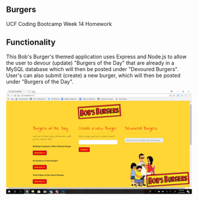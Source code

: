 ## Burgers
UCF Coding Bootcamp Week 14 Homework

## Functionality
This Bob's Burger's themed application uses Express and Node.js to allow the user to devour (update) "Burgers of the Day" that are already in a MySQL database which will then be posted under "Devoured Burgers". User's can also submit (create) a new burger, which will then be posted under "Burgers of the Day".  

![Interface](./public/assets/images/bobs_burgers_readme.png)